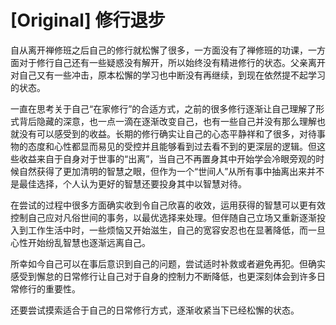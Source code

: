 # [Original] 修行退步


自从离开禅修班之后自己的修行就松懈了很多，一方面没有了禅修班的功课，一方面对于修行自己还有一些疑惑没有解开，所以始终没有精进修行的状态。父亲离开对自己又有一些冲击，原本松懈的学习也中断没有再继续，到现在依然提不起学习的状态。

一直在思考关于自己“在家修行”的合适方式，之前的很多修行逐渐让自己理解了形式背后隐藏的深意，也一点一滴在逐渐改变自己，也有一些自己并没有那么理解也就没有可以感受到的收益。长期的修行确实让自己的心态平静祥和了很多，对待事物的态度和心性都显而易见的受控并且能够看到过去看不到的更深层的逻辑。但这些收益来自于自身对于世事的“出离”，当自己不再置身其中开始学会冷眼旁观的时候自然获得了更加清明的智慧之眼，但作为一个“世间人”从所有事中抽离出来并不是最佳选择，个人认为更好的智慧还要投身其中以智慧对待。

在尝试的过程中很多方面确实收到令自己欣喜的收效，运用获得的智慧可以更有效控制自己应对凡俗世间的事务，以最优选择来处理。但伴随自己立场又重新逐渐投入到工作生活中时，一些烦恼又开始滋生，自己的宽容安忍也在显著降低，而一旦心性开始纷乱智慧也逐渐远离自己。

所幸如今自己可以在事后意识到自己的问题，尝试适时补救或者避免再犯。但确实感受到懈怠的日常修行让自己对于自身的控制力不断降低，也更深刻体会到许多日常修行的重要性。

还要尝试摸索适合于自己的日常修行方式，逐渐收紧当下已经松懈的状态。

